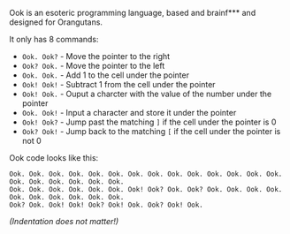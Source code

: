 Ook is an esoteric programming language, based and brainf*** and designed for Orangutans.

It only has 8 commands:
* `Ook. Ook?` - Move the pointer to the right
* `Ook? Ook.` - Move the pointer to the left
* `Ook. Ook.` - Add 1 to the cell under the pointer
* `Ook! Ook!` - Subtract 1 from the cell under the pointer
* `Ook! Ook.` - Ouput a charcter with the value of the number under the pointer
* `Ook. Ook!` - Input a character and store it under the pointer
* `Ook! Ook?` - Jump past the matching `]` if the cell under the pointer is 0
* `Ook? Ook!` - Jump back to the matching `[` if the cell under the pointer is not 0

Ook code looks like this:
```ook
Ook. Ook. Ook. Ook. Ook. Ook. Ook. Ook. Ook. Ook. Ook. Ook. Ook. Ook. Ook. Ook. Ook. Ook. Ook. Ook. 
Ook. Ook. Ook. Ook. Ook. Ook. Ook! Ook? Ook. Ook? Ook. Ook. Ook. Ook. Ook. Ook. Ook. Ook. Ook. Ook. 
Ook? Ook. Ook! Ook! Ook? Ook! Ook. Ook? Ook! Ook.
```
_(Indentation does not matter!)_
